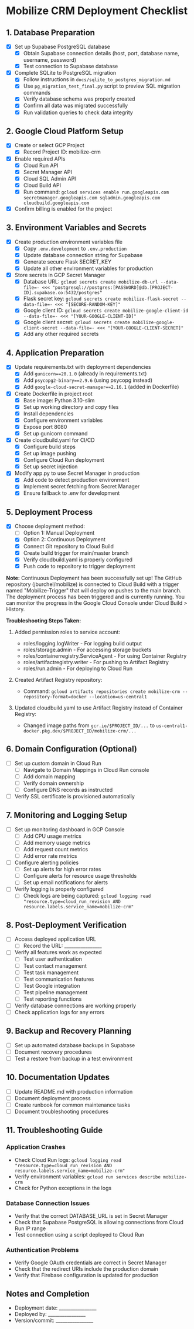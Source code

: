# Mobilize CRM Deployment Checklist

## 1. Database Preparation

- [x] Set up Supabase PostgreSQL database
  - [x] Obtain Supabase connection details (host, port, database name, username, password)
  - [x] Test connection to Supabase database
- [x] Complete SQLite to PostgreSQL migration
  - [x] Follow instructions in `docs/sqlite_to_postgres_migration.md`
  - [x] Use `pg_migration_test_final.py` script to preview SQL migration commands
  - [x] Verify database schema was properly created
  - [x] Confirm all data was migrated successfully
  - [x] Run validation queries to check data integrity

## 2. Google Cloud Platform Setup

- [x] Create or select GCP Project
  - [x] Record Project ID: mobilize-crm
- [x] Enable required APIs
  - [x] Cloud Run API
  - [x] Secret Manager API
  - [x] Cloud SQL Admin API
  - [x] Cloud Build API
  - [x] Run command: `gcloud services enable run.googleapis.com secretmanager.googleapis.com sqladmin.googleapis.com cloudbuild.googleapis.com`
- [x] Confirm billing is enabled for the project

## 3. Environment Variables and Secrets

- [x] Create production environment variables file
  - [x] Copy `.env.development` to `.env.production`
  - [x] Update database connection string for Supabase
  - [x] Generate secure Flask SECRET_KEY
  - [x] Update all other environment variables for production
- [x] Store secrets in GCP Secret Manager
  - [x] Database URL: `gcloud secrets create mobilize-db-url --data-file=- <<< "postgresql://postgres:[PASSWORD]@db.[PROJECT-ID].supabase.co:5432/postgres"`
  - [x] Flask secret key: `gcloud secrets create mobilize-flask-secret --data-file=- <<< "[SECURE-RANDOM-KEY]"`
  - [x] Google client ID: `gcloud secrets create mobilize-google-client-id --data-file=- <<< "[YOUR-GOOGLE-CLIENT-ID]"`
  - [x] Google client secret: `gcloud secrets create mobilize-google-client-secret --data-file=- <<< "[YOUR-GOOGLE-CLIENT-SECRET]"`
  - [x] Add any other required secrets

## 4. Application Preparation

- [x] Update requirements.txt with deployment dependencies
  - [x] Add `gunicorn==20.1.0` (already in requirements.txt)
  - [x] Add `psycopg2-binary==2.9.6` (using psycopg instead)
  - [x] Add `google-cloud-secret-manager==2.16.1` (added in Dockerfile)
- [x] Create Dockerfile in project root
  - [x] Base image: Python 3.10-slim
  - [x] Set up working directory and copy files
  - [x] Install dependencies
  - [x] Configure environment variables
  - [x] Expose port 8080
  - [x] Set up gunicorn command
- [x] Create cloudbuild.yaml for CI/CD
  - [x] Configure build steps
  - [x] Set up image pushing
  - [x] Configure Cloud Run deployment
  - [x] Set up secret injection
- [x] Modify app.py to use Secret Manager in production
  - [x] Add code to detect production environment
  - [x] Implement secret fetching from Secret Manager
  - [x] Ensure fallback to .env for development

## 5. Deployment Process

- [x] Choose deployment method:
  - [ ] Option 1: Manual Deployment
  - [x] Option 2: Continuous Deployment
  - [x] Connect Git repository to Cloud Build
  - [x] Create build trigger for main/master branch
  - [x] Verify cloudbuild.yaml is properly configured
  - [x] Push code to repository to trigger deployment

**Note:** Continuous Deployment has been successfully set up! The GitHub repository (jburchel/mobilize) is connected to Cloud Build with a trigger named "Mobilize-Trigger" that will deploy on pushes to the main branch. The deployment process has been triggered and is currently running. You can monitor the progress in the Google Cloud Console under Cloud Build > History.

**Troubleshooting Steps Taken:**
1. Added permission roles to service account:
   - roles/logging.logWriter - For logging build output
   - roles/storage.admin - For accessing storage buckets
   - roles/containerregistry.ServiceAgent - For using Container Registry
   - roles/artifactregistry.writer - For pushing to Artifact Registry
   - roles/run.admin - For deploying to Cloud Run

2. Created Artifact Registry repository:
   - Command: `gcloud artifacts repositories create mobilize-crm --repository-format=docker --location=us-central1`

3. Updated cloudbuild.yaml to use Artifact Registry instead of Container Registry:
   - Changed image paths from `gcr.io/$PROJECT_ID/...` to `us-central1-docker.pkg.dev/$PROJECT_ID/mobilize-crm/...`

## 6. Domain Configuration (Optional)

- [ ] Set up custom domain in Cloud Run
  - [ ] Navigate to Domain Mappings in Cloud Run console
  - [ ] Add domain mapping
  - [ ] Verify domain ownership
  - [ ] Configure DNS records as instructed
- [ ] Verify SSL certificate is provisioned automatically

## 7. Monitoring and Logging Setup

- [ ] Set up monitoring dashboard in GCP Console
  - [ ] Add CPU usage metrics
  - [ ] Add memory usage metrics
  - [ ] Add request count metrics
  - [ ] Add error rate metrics
- [ ] Configure alerting policies
  - [ ] Set up alerts for high error rates
  - [ ] Configure alerts for resource usage thresholds
  - [ ] Set up email notifications for alerts
- [ ] Verify logging is properly configured
  - [ ] Check logs are being captured: `gcloud logging read "resource.type=cloud_run_revision AND resource.labels.service_name=mobilize-crm"`

## 8. Post-Deployment Verification

- [ ] Access deployed application URL
  - [ ] Record the URL: ________________
- [ ] Verify all features work as expected
  - [ ] Test user authentication
  - [ ] Test contact management
  - [ ] Test task management
  - [ ] Test communication features
  - [ ] Test Google integration
  - [ ] Test pipeline management
  - [ ] Test reporting functions
- [ ] Verify database connections are working properly
- [ ] Check application logs for any errors

## 9. Backup and Recovery Planning

- [ ] Set up automated database backups in Supabase
- [ ] Document recovery procedures
- [ ] Test a restore from backup in a test environment

## 10. Documentation Updates

- [ ] Update README.md with production information
- [ ] Document deployment process
- [ ] Create runbook for common maintenance tasks
- [ ] Document troubleshooting procedures

## 11. Troubleshooting Guide

### Application Crashes
- Check Cloud Run logs: `gcloud logging read "resource.type=cloud_run_revision AND resource.labels.service_name=mobilize-crm"`
- Verify environment variables: `gcloud run services describe mobilize-crm`
- Check for Python exceptions in the logs

### Database Connection Issues
- Verify that the correct DATABASE_URL is set in Secret Manager
- Check that Supabase PostgreSQL is allowing connections from Cloud Run IP range
- Test connection using a script deployed to Cloud Run

### Authentication Problems
- Verify Google OAuth credentials are correct in Secret Manager
- Check that the redirect URIs include the production domain
- Verify that Firebase configuration is updated for production

## Notes and Completion
- Deployment date: ________________
- Deployed by: ________________
- Version/commit: ________________ 